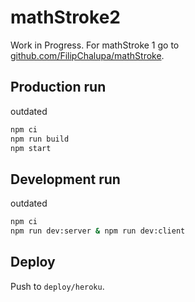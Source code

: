 # mathStroke2

Work in Progress. For mathStroke 1 go to [github.com/FilipChalupa/mathStroke](https://github.com/FilipChalupa/mathStroke).

## Production run

outdated

```bash
npm ci
npm run build
npm start
```

## Development run

outdated

```bash
npm ci
npm run dev:server & npm run dev:client
```

## Deploy

Push to `deploy/heroku`.
